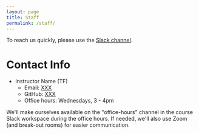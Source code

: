 ```yaml
---
layout: page
title: Staff
permalink: /staff/
---
```


To reach us quickly, please use the [Slack channel](https://csXXX-2021.slack.com).

# Contact Info

* Instructor Name (TF)
  * Email: [XXX](mailto:XXX)
  * GitHub: [XXX](https://github.com/XXX)
  * Office hours: Wednesdays, 3 - 4pm

We'll make ourselves available on the "office-hours" channel in the course Slack workspace during the office hours. If needed, we'll also use Zoom (and break-out rooms) for easier communication.

